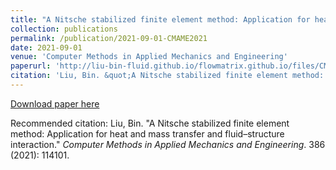 ```yaml
---
title: "A Nitsche stabilized finite element method: Application for heat and mass transfer and fluid–structure interaction"
collection: publications
permalink: /publication/2021-09-01-CMAME2021
date: 2021-09-01
venue: 'Computer Methods in Applied Mechanics and Engineering'
paperurl: 'http://liu-bin-fluid.github.io/flowmatrix.github.io/files/CMAME2021.pdf'
citation: 'Liu, Bin. &quot;A Nitsche stabilized finite element method: Application for heat and mass transfer and fluid–structure interaction.&quot; <i>Computer Methods in Applied Mechanics and Engineering</i>. 386 (2021): 114101.'
---
```


<a href='http://liu-bin-fluid.github.io/flowmatrix.github.io/files/CMAME2021.pdf'>Download paper here</a>

Recommended citation: Liu, Bin. "A Nitsche stabilized finite element method: Application for heat and mass transfer and fluid–structure interaction." <i>Computer Methods in Applied Mechanics and Engineering</i>. 386 (2021): 114101.